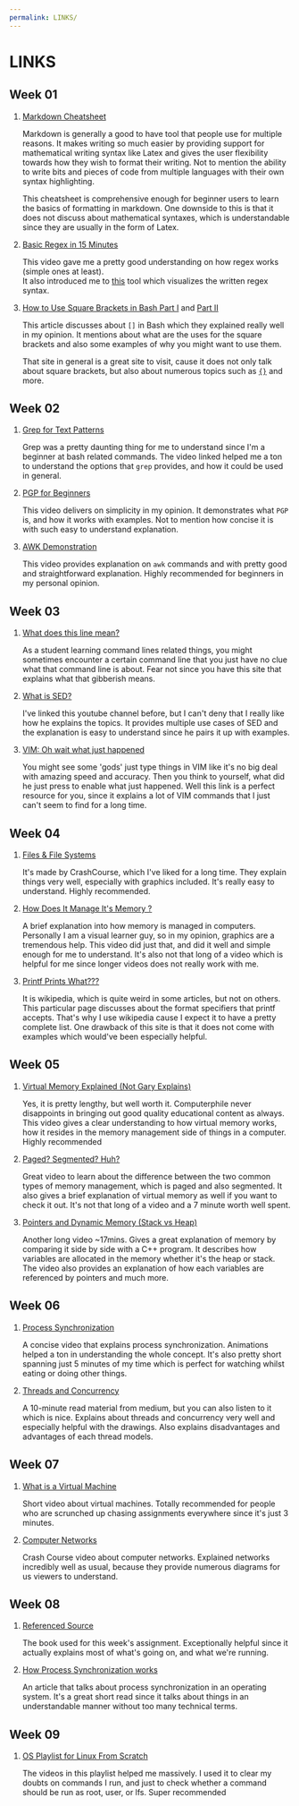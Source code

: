```yaml
---
permalink: LINKS/
---
```


# LINKS
## Week 01

1. [Markdown Cheatsheet](https://github.com/adam-p/markdown-here/wiki/Markdown-Cheatsheet)

    Markdown is generally a good to have tool that people use for multiple reasons. It makes writing so much easier by providing support for mathematical writing syntax like $\text{Latex}$ and gives the user flexibility towards how they wish to format their writing. Not to mention the ability to write bits and pieces of code from multiple languages with their own syntax highlighting.

    This cheatsheet is comprehensive enough for beginner users to learn the basics of formatting in markdown. One downside to this is that it does not discuss about mathematical syntaxes, which is understandable since they are usually in the form of $\text{Latex}$.

2. [Basic Regex in 15 Minutes](https://www.youtube.com/watch?v=bgBWp9EIlMM)

    This video gave me a pretty good understanding on how regex works (simple ones at least).<br>
    It also introduced me to [this](https://www.debuggex.com/) tool which visualizes the written regex syntax.

3. [How to Use Square Brackets in Bash Part I](https://www.linux.com/training-tutorials/using-square-brackets-bash-part-1/) and [Part II](https://www.linux.com/training-tutorials/using-square-brackets-bash-part-2/)
    
    This article discusses about `[]` in Bash which they explained really well in my opinion. It mentions about what are the uses for the square brackets and also some examples of why you might want to use them.

    That site in general is a great site to visit, cause it does not only talk about square brackets, but also about numerous topics such as [`{}`](https://www.linux.com/topic/desktop/all-about-curly-braces-bash/) and more.

## Week 02
1. [Grep for Text Patterns](https://www.youtube.com/watch?v=VGgTmxXp7xQ)

    Grep was a pretty daunting thing for me to understand since I'm a beginner at bash related commands. The video linked helped me a ton to understand the options that `grep` provides, and how it could be used in general.

2. [PGP for Beginners](https://www.youtube.com/watch?v=1-MPcUHhXoc)

    This video delivers on simplicity in my opinion. It demonstrates what `PGP` is, and how it works with examples. Not to mention how concise it is with such easy to understand explanation.

3. [AWK Demonstration](https://www.youtube.com/watch?v=9YOZmI-zWok&t=985s)

    This video provides explanation on `awk` commands and with pretty good and straightforward explanation. Highly recommended for beginners in my personal opinion.

## Week 03
1. [What does this line mean?](https://explainshell.com/)
    
    As a student learning command lines related things, you might sometimes encounter a certain command line that you just have no clue what that command line is about. Fear not since you have this site that explains what that gibberish means.

2. [What is SED?](https://www.youtube.com/watch?v=EACe7aiGczw)

    I've linked this youtube channel before, but I can't deny that I really like how he explains the topics. It provides multiple use cases of SED and the explanation is easy to understand since he pairs it up with examples.

3. [VIM: Oh wait what just happened](https://www.keycdn.com/blog/vim-commands)

    You might see some 'gods' just type things in VIM like it's no big deal with amazing speed and accuracy. Then you think to yourself, what did he just press to enable what just happened. Well this link is a perfect resource for you, since it explains a lot of VIM commands that I just can't seem to find for a long time.

## Week 04
1. [Files & File Systems](https://www.youtube.com/watch?v=KN8YgJnShPM)

    It's made by CrashCourse, which I've liked for a long time. They explain things very well, especially with graphics included. It's really easy to understand. Highly recommended.

2. [How Does It Manage It's Memory ?](https://www.youtube.com/watch?v=qdkxXygc3rE)

    A brief explanation into how memory is managed in computers. Personally I am a visual learner guy, so in my opinion, graphics are a tremendous help. This video did just that, and did it well and simple enough for me to understand. It's also not that long of a video which is helpful for me since longer videos does not really work with me.

3. [Printf Prints What???](https://en.wikipedia.org/wiki/Printf_format_string#:~:text=%22printf%22%20is%20the%20name%20of,parsing)

    It is wikipedia, which is quite weird in some articles, but not on others. This particular page discusses about the format specifiers that printf accepts. That's why I use wikipedia cause I expect it to have a pretty complete list. One drawback of this site is that it does not come with examples which would've been especially helpful.

## Week 05
1. [Virtual Memory Explained (Not Gary Explains)](https://www.youtube.com/watch?v=5lFnKYCZT5o)

    Yes, it is pretty lengthy, but well worth it. Computerphile never disappoints in bringing out good quality educational content as always. This video gives a clear understanding to how virtual memory works, how it resides in the memory management side of things in a computer. Highly recommended

2. [Paged? Segmented? Huh?](https://www.youtube.com/watch?v=p9yZNLeOj4s)

    Great video to learn about the difference between the two common types of memory management, which is paged and also segmented. It also gives a brief explanation of virtual memory as well if you want to check it out. It's not that long of a video and a 7 minute worth well spent.

3. [Pointers and Dynamic Memory (Stack vs Heap)](https://www.youtube.com/watch?v=_8-ht2AKyH4)

    Another long video ~17mins. Gives a great explanation of memory by comparing it side by side with a C++ program. It describes how variables are allocated in the memory whether it's the heap or stack. The video also provides an explanation of how each variables are referenced by pointers and much more.

## Week 06
1. [Process Synchronization](https://www.youtube.com/watch?v=eKKc0d7kzww)
    
    A concise video that explains process synchronization. Animations helped a ton in understanding the whole concept. It's also pretty short spanning just 5 minutes of my time which is perfect for watching whilst eating or doing other things.

2. [Threads and Concurrency](https://medium.com/@akhandmishra/operating-system-threads-and-concurrency-aec2036b90f8)

    A 10-minute read material from medium, but you can also listen to it which is nice. Explains about threads and concurrency very well and especially helpful with the drawings. Also explains disadvantages and advantages of each thread models.

## Week 07
1. [What is a Virtual Machine](https://www.youtube.com/watch?v=yIVXjl4SwVo)

    Short video about virtual machines. Totally recommended for people who are scrunched up chasing assignments everywhere since it's just 3 minutes.

2. [Computer Networks](https://www.youtube.com/watch?v=3QhU9jd03a0)

    Crash Course video about computer networks. Explained networks incredibly well as usual, because they provide numerous diagrams for us viewers to understand.

## Week 08
1. [Referenced Source](https://www.linuxfromscratch.org/lfs/view/11.2/)

    The book used for this week's assignment. Exceptionally helpful since it actually explains most of what's going on, and what we're running.

2. [How Process Synchronization works](https://www.studytonight.com/operating-system/process-synchronization)
    
    An article that talks about process synchronization in an operating system. It's a great short read since it talks about things in an understandable manner without too many technical terms.

## Week 09
1. [OS Playlist for Linux From Scratch](https://www.youtube.com/playlist?list=PLyc5xVO2uDsDlbR_LTP37nG6g4vbSSxSZ)

    The videos in this playlist helped me massively. I used it to clear my doubts on commands I run, and just to check whether a command should be run as root, user, or lfs. Super recommended

